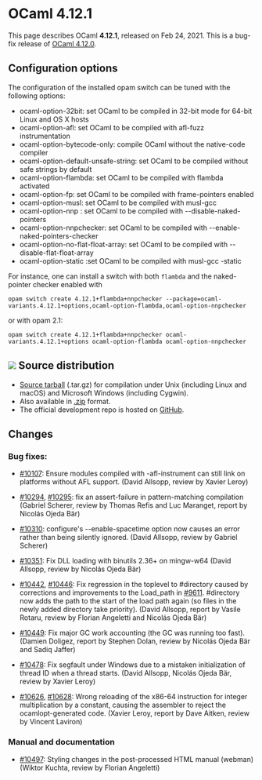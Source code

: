 <!-- ((! set title OCaml 4.12.1 !)) -->

# OCaml 4.12.1

This page describes OCaml **4.12.1**, released on Feb 24, 2021.
This is a bug-fix release of [OCaml 4.12.0](4.12.0.html).



Configuration options
---------------------

The configuration of the installed opam switch can be tuned with the
following options:

- ocaml-option-32bit: set OCaml to be compiled in 32-bit mode for 64-bit Linux and OS X hosts
- ocaml-option-afl: set OCaml to be compiled with afl-fuzz instrumentation
- ocaml-option-bytecode-only: compile OCaml without the native-code compiler
- ocaml-option-default-unsafe-string: set OCaml to be compiled without safe strings by default
- ocaml-option-flambda: set OCaml to be compiled with flambda activated
- ocaml-option-fp: set OCaml to be compiled with frame-pointers enabled
- ocaml-option-musl: set OCaml to be compiled with musl-gcc
- ocaml-option-nnp : set OCaml to be compiled with --disable-naked-pointers
- ocaml-option-nnpchecker: set OCaml to be compiled with --enable-naked-pointers-checker
- ocaml-option-no-flat-float-array: set OCaml to be compiled with --disable-flat-float-array
- ocaml-option-static :set OCaml to be compiled with musl-gcc -static

For instance, one can install a switch with both `flambda` and the naked-pointer checker enabled with

```
opam switch create 4.12.1+flambda+nnpchecker --package=ocaml-variants.4.12.1+options,ocaml-option-flambda,ocaml-option-nnpchecker
```

or with opam 2.1:

```
opam switch create 4.12.1+flambda+nnpchecker ocaml-variants.4.12.1+options ocaml-option-flambda ocaml-option-nnpchecker
```


![](../img/source.gif "") Source distribution
---------------------------------------------

- [Source
  tarball](https://github.com/ocaml/ocaml/archive/4.12.1.tar.gz)
  (.tar.gz) for compilation under Unix (including Linux and macOS)
  and Microsoft Windows (including Cygwin).
- Also available in
  [.zip](https://github.com/ocaml/ocaml/archive/4.12.1.zip)
  format.
- The official development repo is hosted on
  [GitHub](https://github.com/ocaml/ocaml).

Changes
-------


### Bug fixes:

- [#10107](https://github.com/ocaml/ocaml/issues/10107): Ensure modules compiled with -afl-instrument can still link on
  platforms without AFL support.
  (David Allsopp, review by Xavier Leroy)

- [#10294](https://github.com/ocaml/ocaml/issues/10294), [#10295](https://github.com/ocaml/ocaml/issues/10295): fix an assert-failure in pattern-matching compilation
  (Gabriel Scherer, review by Thomas Refis and Luc Maranget,
   report by Nicolás Ojeda Bär)

- [#10310](https://github.com/ocaml/ocaml/issues/10310): configure's --enable-spacetime option now causes an error rather than
  being silently ignored.
  (David Allsopp, review by Gabriel Scherer)

- [#10351](https://github.com/ocaml/ocaml/issues/10351): Fix DLL loading with binutils 2.36+ on mingw-w64
  (David Allsopp, review by Nicolás Ojeda Bär)

- [#10442](https://github.com/ocaml/ocaml/issues/10442), [#10446](https://github.com/ocaml/ocaml/issues/10446): Fix regression in the toplevel to #directory caused by
  corrections and improvements to the Load_path in [#9611](https://github.com/ocaml/ocaml/issues/9611). #directory now
  adds the path to the start of the load path again (so files in the newly
  added directory take priority).
  (David Allsopp, report by Vasile Rotaru, review by Florian Angeletti
   and Nicolás Ojeda Bär)

- [#10449](https://github.com/ocaml/ocaml/issues/10449): Fix major GC work accounting (the GC was running too fast).
  (Damien Doligez, report by Stephen Dolan, review by Nicolás Ojeda Bär
   and Sadiq Jaffer)

- [#10478](https://github.com/ocaml/ocaml/issues/10478): Fix segfault under Windows due to a mistaken initialization of thread
  ID when a thread starts.
  (David Allsopp, Nicolás Ojeda Bär, review by Xavier Leroy)

- [#10626](https://github.com/ocaml/ocaml/issues/10626), [#10628](https://github.com/ocaml/ocaml/issues/10628): Wrong reloading of the x86-64 instruction for
  integer multiplication by a constant, causing the assembler to
  reject the ocamlopt-generated code.
  (Xavier Leroy, report by Dave Aitken, review by Vincent Laviron)

### Manual and documentation

- [#10497](https://github.com/ocaml/ocaml/issues/10497): Styling changes in the post-processed HTML manual (webman)
  (Wiktor Kuchta, review by Florian Angeletti)
